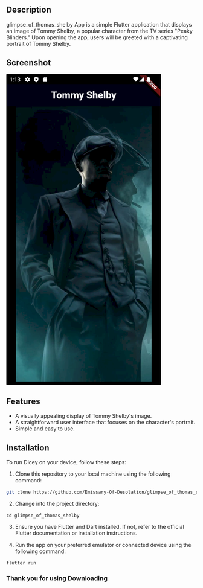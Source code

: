 ## Description

glimpse_of_thomas_shelby App is a simple Flutter application that displays an image of Tommy Shelby, a popular character from the TV series "Peaky Blinders." Upon opening the app, users will be greeted with a captivating portrait of Tommy Shelby.

## Screenshot

![glimpse_of_thomas_shelby](/assets/shelb.png)

## Features

- A visually appealing display of Tommy Shelby's image.
- A straightforward user interface that focuses on the character's portrait.
- Simple and easy to use.

## Installation

  To run Dicey on your device, follow these steps:

  1. Clone this repository to your local machine using the following command:

   ```bash
   git clone https://github.com/Emissary-Of-Desolation/glimpse_of_thomas_shelby.git
   ```

  2. Change into the project directory:
  
    cd glimpse_of_thomas_shelby

   3. Ensure you have Flutter and Dart installed. If not, refer to the official Flutter
       documentation or installation instructions.
  
   4. Run the app on your preferred emulator or connected device using the following command:

    flutter run
  
### Thank you for using Downloading
